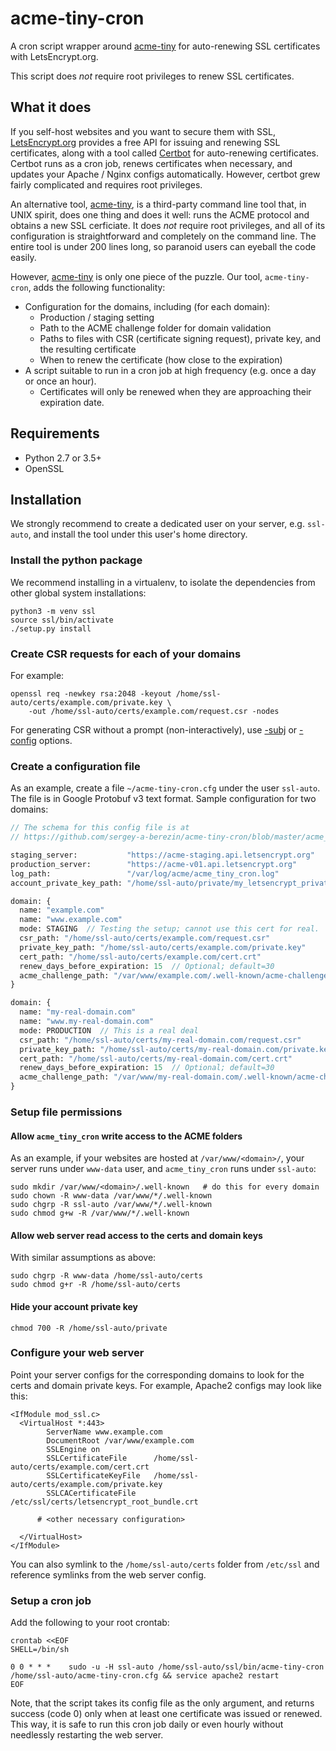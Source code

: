# acme-tiny-cron

[acme-tiny]: https://github.com/diafygi/acme-tiny
[LetsEncrypt.org]: https://letsencrypt.org
[Certbot]: https://github.com/certbot/certbot

A cron script wrapper around [acme-tiny] for auto-renewing SSL
certificates with LetsEncrypt.org.

This script does _not_ require root privileges to renew SSL
certificates.

## What it does

If you self-host websites and you want to secure them with SSL,
[LetsEncrypt.org] provides a free API for issuing and renewing SSL
certificates, along with a tool called [Certbot] for auto-renewing
certificates. Certbot runs as a cron job, renews certificates when
necessary, and updates your Apache / Nginx configs automatically.
However, certbot grew fairly complicated and requires root privileges.

An alternative tool, [acme-tiny], is a third-party command line tool
that, in UNIX spirit, does one thing and does it well: runs the ACME
protocol and obtains a new SSL cerficiate. It does _not_ require root
privileges, and all of its configuration is straightforward and
completely on the command line. The entire tool is under 200 lines
long, so paranoid users can eyeball the code easily.

However, [acme-tiny] is only one piece of the
puzzle. Our tool, `acme-tiny-cron`, adds the following functionality:

* Configuration for the domains, including (for each domain):
  - Production / staging setting
  - Path to the ACME challenge folder for domain validation
  - Paths to files with CSR (certificate signing request), private
    key, and the resulting certificate
  - When to renew the certificate (how close to the expiration)
* A script suitable to run in a cron job at high frequency (e.g. once
  a day or once an hour).
  - Certificates will only be renewed when they are approaching their
     expiration date.

## Requirements

* Python 2.7 or 3.5+
* OpenSSL

## Installation

We strongly recommend to create a dedicated user on your server,
e.g. `ssl-auto`, and install the tool under this user's home directory.

### Install the python package

We recommend installing in a virtualenv, to isolate the dependencies
from other global system installations:

```
python3 -m venv ssl
source ssl/bin/activate
./setup.py install
```

### Create CSR requests for each of your domains

For example:

```
openssl req -newkey rsa:2048 -keyout /home/ssl-auto/certs/example.com/private.key \
    -out /home/ssl-auto/certs/example.com/request.csr -nodes
```

For generating CSR without a prompt (non-interactively), use
[-subj](https://www.shellhacks.com/create-csr-openssl-without-prompt-non-interactive/)
or
[-config](http://blog.endpoint.com/2014/10/openssl-csr-with-alternative-names-one.html)
options.

### Create a configuration file

As an example, create a file `~/acme-tiny-cron.cfg` under the user
`ssl-auto`. The file is in Google Protobuf v3 text format. Sample
configuration for two domains:

```proto
// The schema for this config file is at
// https://github.com/sergey-a-berezin/acme-tiny-cron/blob/master/acme_tiny_cron/protos/domains.proto

staging_server:           "https://acme-staging.api.letsencrypt.org"
production_server:        "https://acme-v01.api.letsencrypt.org"
log_path:                 "/var/log/acme/acme_tiny_cron.log"
account_private_key_path: "/home/ssl-auto/private/my_letsencrypt_private.key"

domain: {
  name: "example.com"
  name: "www.example.com"
  mode: STAGING  // Testing the setup; cannot use this cert for real.
  csr_path: "/home/ssl-auto/certs/example.com/request.csr"
  private_key_path: "/home/ssl-auto/certs/example.com/private.key"
  cert_path: "/home/ssl-auto/certs/example.com/cert.crt"
  renew_days_before_expiration: 15  // Optional; default=30
  acme_challenge_path: "/var/www/example.com/.well-known/acme-challenge"
}

domain: {
  name: "my-real-domain.com"
  name: "www.my-real-domain.com"
  mode: PRODUCTION  // This is a real deal
  csr_path: "/home/ssl-auto/certs/my-real-domain.com/request.csr"
  private_key_path: "/home/ssl-auto/certs/my-real-domain.com/private.key"
  cert_path: "/home/ssl-auto/certs/my-real-domain.com/cert.crt"
  renew_days_before_expiration: 15  // Optional; default=30
  acme_challenge_path: "/var/www/my-real-domain.com/.well-known/acme-challenge"
}
```

### Setup file permissions

#### Allow `acme_tiny_cron` write access to the ACME folders

As an example, if your websites are hosted at `/var/www/<domain>/`,
your server runs under `www-data` user, and `acme_tiny_cron` runs
under `ssl-auto`:

```
sudo mkdir /var/www/<domain>/.well-known   # do this for every domain
sudo chown -R www-data /var/www/*/.well-known
sudo chgrp -R ssl-auto /var/www/*/.well-known
sudo chmod g+w -R /var/www/*/.well-known
```

#### Allow web server read access to the certs and domain keys

With similar assumptions as above:

```
sudo chgrp -R www-data /home/ssl-auto/certs
sudo chmod g+r -R /home/ssl-auto/certs
```

#### Hide your account private key

```
chmod 700 -R /home/ssl-auto/private
```

### Configure your web server

Point your server configs for the corresponding domains to look for
the certs and domain private keys. For example, Apache2 configs may
look like this:

```
<IfModule mod_ssl.c>
  <VirtualHost *:443>
        ServerName www.example.com
        DocumentRoot /var/www/example.com
        SSLEngine on
        SSLCertificateFile      /home/ssl-auto/certs/example.com/cert.crt
        SSLCertificateKeyFile   /home/ssl-auto/certs/example.com/private.key
        SSLCACertificateFile    /etc/ssl/certs/letsencrypt_root_bundle.crt

      # <other necessary configuration>

  </VirtualHost>
</IfModule>
```

You can also symlink to the `/home/ssl-auto/certs` folder from
`/etc/ssl` and reference symlinks from the web server config.

### Setup a cron job

Add the following to your root crontab:

```
crontab <<EOF
SHELL=/bin/sh

0 0 * * *    sudo -u -H ssl-auto /home/ssl-auto/ssl/bin/acme-tiny-cron /home/ssl-auto/acme-tiny-cron.cfg && service apache2 restart
EOF
```

Note, that the script takes its config file as the only argument, and
returns success (code 0) only when at least one certificate was issued
or renewed. This way, it is safe to run this cron job daily or even
hourly without needlessly restarting the web server.
